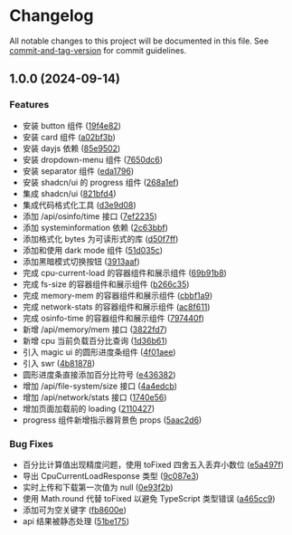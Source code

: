 # Changelog

All notable changes to this project will be documented in this file. See [commit-and-tag-version](https://github.com/absolute-version/commit-and-tag-version) for commit guidelines.

## 1.0.0 (2024-09-14)


### Features

* 安装 button 组件 ([19f4e82](https://github.com/myesn/system-performance-dashboard/commit/19f4e82eb7721113c1976c5487de963e3b1117e2))
* 安装 card 组件 ([a02bf3b](https://github.com/myesn/system-performance-dashboard/commit/a02bf3b337d6e7c3f45a7ba6bef767ecb379a958))
* 安装 dayjs 依赖 ([85e9502](https://github.com/myesn/system-performance-dashboard/commit/85e9502e4ae2c29f4e23df3f076b5169cecf0eff))
* 安装 dropdown-menu 组件 ([7650dc6](https://github.com/myesn/system-performance-dashboard/commit/7650dc684980e93f13690e46d030bbc84ecc4a0d))
* 安装 separator 组件 ([eda1796](https://github.com/myesn/system-performance-dashboard/commit/eda1796a1452791393574295ccc8c34db4ea2fec))
* 安装 shadcn/ui 的 progress 组件 ([268a1ef](https://github.com/myesn/system-performance-dashboard/commit/268a1efe180e675f0f17dd5202f8fd8893f01a52))
* 集成 shadcn/ui ([821bfd4](https://github.com/myesn/system-performance-dashboard/commit/821bfd4487ca42deea8ed4e68653dcbc3674f162))
* 集成代码格式化工具 ([d3e9d08](https://github.com/myesn/system-performance-dashboard/commit/d3e9d08fdcfbc249c6ca177b03f4a7e89c840cc0))
* 添加 /api/osinfo/time 接口 ([7ef2235](https://github.com/myesn/system-performance-dashboard/commit/7ef2235b7032cb2003c3638c0d9a2c44be2b3026))
* 添加 systeminformation 依赖 ([2c63bbf](https://github.com/myesn/system-performance-dashboard/commit/2c63bbfc2a1465a050c920113431e4ab8d49af80))
* 添加格式化 bytes 为可读形式的库 ([d50f7ff](https://github.com/myesn/system-performance-dashboard/commit/d50f7ffa8534f78ad2528b084d7392ca57caa20d))
* 添加和使用 dark mode 组件 ([51d035c](https://github.com/myesn/system-performance-dashboard/commit/51d035c0e15fed477bff9e6fd16d28b5e559b330))
* 添加黑暗模式切换按钮 ([3913aaf](https://github.com/myesn/system-performance-dashboard/commit/3913aaf8413db7cb76edcae150505ac2a645db47))
* 完成 cpu-current-load 的容器组件和展示组件 ([69b91b8](https://github.com/myesn/system-performance-dashboard/commit/69b91b845f66e5a4ec1317c1e9d61ded3b75bc16))
* 完成 fs-size 的容器组件和展示组件 ([b266c35](https://github.com/myesn/system-performance-dashboard/commit/b266c35dc9c8593b7f740494d30773bc803fe3d8))
* 完成 memory-mem 的容器组件和展示组件 ([cbbf1a9](https://github.com/myesn/system-performance-dashboard/commit/cbbf1a9f4f7dafb8b005b6a4962b9a06cf93900a))
* 完成 network-stats 的容器组件和展示组件 ([ac8f611](https://github.com/myesn/system-performance-dashboard/commit/ac8f611d0906ef0a45f0f2bca3950ae03594f599))
* 完成 osinfo-time 的容器组件和展示组件 ([797440f](https://github.com/myesn/system-performance-dashboard/commit/797440f9f9839d18e92f0049284b8591771f4f8d))
* 新增 /api/memory/mem 接口 ([3822fd7](https://github.com/myesn/system-performance-dashboard/commit/3822fd72238413de3e31123b8cc61aad2edbe6fa))
* 新增 cpu 当前负载百分比查询 ([1d36b61](https://github.com/myesn/system-performance-dashboard/commit/1d36b6121967e76a81e8ef8cac6b3a1656fb34ad))
* 引入 magic ui 的圆形进度条组件 ([4f01aee](https://github.com/myesn/system-performance-dashboard/commit/4f01aee856b2c899c2341a0fbfade1b8bf8d434f))
* 引入 swr ([4b81878](https://github.com/myesn/system-performance-dashboard/commit/4b818787f545311f605919b4ebdfc0eb1db9b10b))
* 圆形进度条直接添加百分比符号 ([e436382](https://github.com/myesn/system-performance-dashboard/commit/e4363822800eb0e283908ecd30d2f263939879e0))
* 增加 /api/file-system/size 接口 ([4a4edcb](https://github.com/myesn/system-performance-dashboard/commit/4a4edcb65bd5b889d64ea7e4781bf02c08fb5f3a))
* 增加 /api/network/stats 接口 ([1740e56](https://github.com/myesn/system-performance-dashboard/commit/1740e562baca8f3476a24ccf341504b09bbe8704))
* 增加页面加载前的 loading ([2110427](https://github.com/myesn/system-performance-dashboard/commit/21104272c659cbbec460eeb18382fbfa69a3209d))
* progress 组件新增指示器背景色 props ([5aac2d6](https://github.com/myesn/system-performance-dashboard/commit/5aac2d65bb8edefa0fa72b1f2117dbcce1211885))


### Bug Fixes

* 百分比计算值出现精度问题，使用 toFixed 四舍五入丢弃小数位 ([e5a497f](https://github.com/myesn/system-performance-dashboard/commit/e5a497f05dc7631a7ee4b23094d06a1ccd80b1bf))
* 导出 CpuCurrentLoadResponse  类型 ([9c087e3](https://github.com/myesn/system-performance-dashboard/commit/9c087e31c69947d9ef7d4cf2a5460728973e855d))
* 实时上传和下载第一次值为 null ([0e93f2b](https://github.com/myesn/system-performance-dashboard/commit/0e93f2b34bb193556aa6dd23d8207e09379ac14e))
* 使用 Math.round 代替 toFixed 以避免 TypeScript 类型错误 ([a465cc9](https://github.com/myesn/system-performance-dashboard/commit/a465cc9926312a4732d62098b29a77c3b1bf66ba))
* 添加可为空关键字 ([fb8600e](https://github.com/myesn/system-performance-dashboard/commit/fb8600e20e40019a9c0910a2333b5456b1138e48))
* api 结果被静态处理 ([51be175](https://github.com/myesn/system-performance-dashboard/commit/51be1752f1e07ab29fc3e4fb250e09115a6b3ef5))

